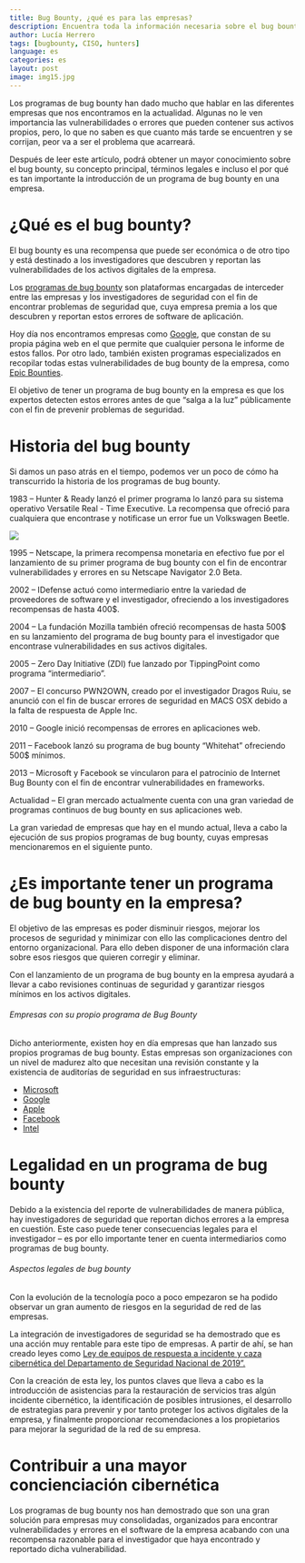 ```yaml
---
title: Bug Bounty, ¿qué es para las empresas?
description: Encuentra toda la información necesaria sobre el bug bounty para las empresas.
author: Lucía Herrero
tags: [bugbounty, CISO, hunters]
language: es
categories: es
layout: post
image: img15.jpg
---
```


Los programas de bug bounty han dado mucho que hablar en las diferentes empresas que nos encontramos en la actualidad. Algunas no le ven importancia las vulnerabilidades o errores que pueden contener sus activos propios, pero, lo que no saben es que cuanto más tarde se encuentren y se corrijan, peor va a ser el problema que acarreará.  

Después de leer este artículo, podrá obtener un mayor conocimiento sobre el bug bounty, su concepto principal, términos legales e incluso el por qué es tan importante la introducción de un programa de bug bounty en una empresa.

# ¿Qué es el bug bounty?    

El bug bounty es una recompensa que puede ser económica o de otro tipo y está destinado a los investigadores que descubren y reportan las vulnerabilidades de los activos digitales de la empresa.  

Los <a href="https://www.epicbounties.com/es/keys-bug-bounty.html">programas de bug bounty</a> son plataformas encargadas de interceder entre las empresas y los investigadores de seguridad con el fin de encontrar problemas de seguridad que, cuya empresa premia a los que descubren y reportan estos errores de software de aplicación.   

Hoy día nos encontramos empresas como <a href="https://bughunters.google.com/about/rules/6625378258649088">Google</a>, que constan de su propia página web en el que permite que cualquier persona le informe de estos fallos. Por otro lado, también existen programas especializados en recopilar todas estas vulnerabilidades de bug bounty de la empresa, como <a href="https://www.epicbounties.com/es/">Epic Bounties</a>.  

El objetivo de tener un programa de bug bounty en la empresa es que los expertos detecten estos errores antes de que “salga a la luz” públicamente con el fin de prevenir problemas de seguridad.

# Historia del bug bounty

Si damos un paso atrás en el tiempo, podemos ver un poco de cómo ha transcurrido la historia de los programas de bug bounty.  

1983 – Hunter & Ready lanzó el primer programa lo lanzó para su sistema operativo Versatile Real - Time Executive. La recompensa que ofreció para cualquiera que encontrase y notificase un error fue un Volkswagen Beetle. 

<img src="images/img14.jpg">

1995 – Netscape, la primera recompensa monetaria en efectivo fue por el lanzamiento de su primer programa de bug bounty con el fin de encontrar vulnerabilidades y errores en su Netscape Navigator 2.0 Beta.

2002 – IDefense actuó como intermediario entre la variedad de proveedores de software y el investigador, ofreciendo a los investigadores recompensas de hasta 400$.  

2004 – La fundación Mozilla también ofreció recompensas de hasta 500$ en su lanzamiento del programa de bug bounty para el investigador que encontrase vulnerabilidades en sus activos digitales.  

2005 – Zero Day Initiative (ZDI) fue lanzado por TippingPoint como programa “intermediario”. 

2007 – El concurso PWN2OWN, creado por el investigador Dragos Ruiu, se anunció con el fin de buscar errores de seguridad en MACS OSX debido a la falta de respuesta de Apple Inc.

2010 – Google inició recompensas de errores en aplicaciones web.  

2011 – Facebook lanzó su programa de bug bounty “Whitehat” ofreciendo 500$ mínimos.  

2013 – Microsoft y Facebook se vincularon para el patrocinio de Internet Bug Bounty con el fin de encontrar vulnerabilidades en frameworks.  

Actualidad – El gran mercado actualmente cuenta con una gran variedad de programas continuos de bug bounty en sus aplicaciones web.  

La gran variedad de empresas que hay en el mundo actual, lleva a cabo la ejecución de sus propios programas de bug bounty, cuyas empresas mencionaremos en el siguiente punto.

# ¿Es importante tener un programa de bug bounty en la empresa?

El objetivo de las empresas es poder disminuir riesgos, mejorar los procesos de seguridad y minimizar con ello las complicaciones dentro del entorno organizacional. Para ello deben disponer de una información clara sobre esos riesgos que quieren corregir y eliminar.   

Con el lanzamiento de un programa de bug bounty en la empresa ayudará a llevar a cabo revisiones continuas de seguridad y garantizar riesgos mínimos en los activos digitales.

###### Empresas con su propio programa de Bug Bounty

Dicho anteriormente, existen hoy en día empresas que han lanzado sus propios programas de bug bounty. Estas empresas son organizaciones con un nivel de madurez alto que necesitan una revisión constante y la existencia de auditorías de seguridad en sus infraestructuras: 

- <a href="https://www.microsoft.com/en-us/msrc/bounty">Microsoft</a>
- <a href="https://bughunters.google.com/about/rules/6625378258649088">Google</a>
- <a href="https://support.apple.com/en-au/HT201220">Apple</a>
- <a href="https://www.facebook.com/whitehat/">Facebook</a> 
- <a href="https://www.intel.com/content/www/us/en/security-center/default.html">Intel</a>

# Legalidad en un programa de bug bounty 

Debido a la existencia del reporte de vulnerabilidades de manera pública, hay investigadores de seguridad que reportan dichos errores a la empresa en cuestión. Este caso puede tener consecuencias legales para el investigador – es por ello importante tener en cuenta intermediarios como programas de bug bounty.

###### Aspectos legales de bug bounty

Con la evolución de la tecnología poco a poco empezaron se ha podido observar un gran aumento de riesgos en la seguridad de red de las empresas. 

La integración de investigadores de seguridad se ha demostrado que es una acción muy rentable para este tipo de empresas. A partir de ahí, se han creado leyes como <a href="https://www.congress.gov/bill/116th-congress/senate-bill/315/text">Ley de equipos de respuesta a incidente y caza cibernética del Departamento de Seguridad Nacional de 2019”.</a>

Con la creación de esta ley, los puntos claves que lleva a cabo es la introducción de asistencias para la restauración de servicios tras algún incidente cibernético, la identificación de posibles intrusiones, el desarrollo de estrategias para prevenir y por tanto proteger los activos digitales de la empresa, y finalmente proporcionar recomendaciones a los propietarios para mejorar la seguridad de la red de su empresa.

# Contribuir a una mayor concienciación cibernética

Los programas de bug bounty nos han demostrado que son una gran solución para empresas muy consolidadas, organizados para encontrar vulnerabilidades y errores en el software de la empresa acabando con una recompensa razonable para el investigador que haya encontrado y reportado dicha vulnerabilidad. 
